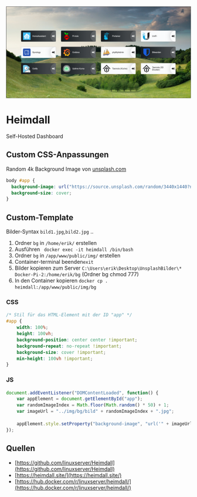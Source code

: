 <p align="center">
<a href="https://github.com/linuxserver/Heimdall"><img src="media/my-dashboard.png" width="850" alt="heimdal"></a><br/>
</p>

# Heimdall
Self-Hosted Dashboard

## Custom CSS-Anpassungen

Random 4k Background Image von [unsplash.com](https://www.unsplash.com)

``` css
body #app {
  background-image: url("https://source.unsplash.com/random/3440x1440?nature");
  background-size: cover;
}
```

## Custom-Template

Bilder-Syntax ```bild1.jpg```,```bild2.jpg``` ..

1. Ordner ```bg``` in ```/home/erik/``` erstellen
2. Ausführen ``` docker exec -it heimdall /bin/bash```
3. Ordner ```bg``` in ```/app/www/public/img/``` erstellen
4. Container-terminal beenden```exit```
5. Bilder kopieren zum Server ```C:\Users\erik\Desktop\UnsplashBilder\* Docker-Pi-2:/home/erik/bg``` (Ordner bg chmod 777)
6. In den Container kopieren ```docker cp . heimdall:/app/www/public/img/bg```

### CSS
``` css
/* Stil für das HTML-Element mit der ID "app" */
#app {
    width: 100%;
    height: 100vh;
    background-position: center center !important;
    background-repeat: no-repeat !important;
    background-size: cover !important;
    min-height: 100vh !important;
}
```
### JS
``` JavaScript
document.addEventListener("DOMContentLoaded", function() {
    var appElement = document.getElementById("app");
    var randomImageIndex = Math.floor(Math.random() * 50) + 1;
    var imageUrl = "../img/bg/bild" + randomImageIndex + ".jpg";

    appElement.style.setProperty("background-image", "url('" + imageUrl + "')", "important");
});
```
## Quellen

* [https://github.com/linuxserver/Heimdall](https://github.com/linuxserver/Heimdall)
* [https://heimdall.site/](https://heimdall.site/)
* [https://hub.docker.com/r/linuxserver/heimdall/](https://hub.docker.com/r/linuxserver/heimdall/)